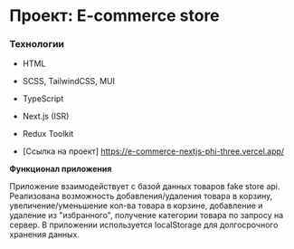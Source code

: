 # Проект: E-commerce store

### Технологии

- HTML
- SCSS, TailwindCSS, MUI
- TypeScript
- Next.js (ISR)
- Redux Toolkit

- [Ссылка на проект] https://e-commerce-nextjs-phi-three.vercel.app/

**Функционал приложения**

Приложение взаимодействует с базой данных товаров fake store api. Реализована возможность добавления/удаления товара в корзину, увеличение/уменьшение кол-ва товара в корзине, добавление и удаление из "избранного", получение категории товара по запросу на сервер. В приложении используется localStorage для долгосрочного хранения данных.
